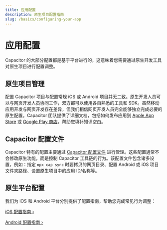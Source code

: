 ```yaml
---
title: 应用配置
description: 原生项目配置指南
slug: /basics/configuring-your-app
---
```


# 应用配置

Capacitor 的大部分配置都是基于平台进行的，这意味着您需要通过原生开发工具对原生项目进行配置调整。

## 原生项目管理

配置 Capacitor 项目与配置常规 iOS 或 Android 项目并无二致。原生开发人员可以与网页开发人员协同工作，双方都可以使用各自熟悉的工具和 SDK。虽然移动应用开发与网页开发存在差异，但我们相信网页开发人员完全能够独立完成必要的原生配置。Capacitor 团队提供了详细文档，包括如何发布应用到 [Apple App Store](/main/ios/deploying-to-app-store.md) 或 [Google Play 商店](/main/android/deploying-to-google-play.md)，帮助您填补知识空白。

## Capacitor 配置文件

Capacitor 特有的配置主要通过 [Capacitor 配置文件](/main/reference/config.md) 进行管理。这些配置通常不会修改原生功能，而是控制 Capacitor 工具链的行为。该配置文件包含诸多设置，例如：指定 `npx cap sync` 时要拷贝的网页目录、配置 Android 或 iOS 项目文件夹路径、设置原生项目中的应用 ID/名称等。

## 原生平台配置

我们为 iOS 和 Android 平台分别提供了配置指南，帮助您完成常见行为调整：

[iOS 配置指南 &#8250;](/main/ios/configuration.md)

[Android 配置指南 &#8250;](/main/android/configuration.md)